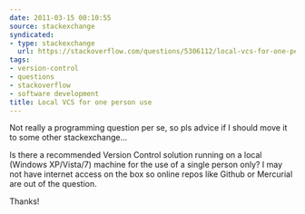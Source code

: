 ```yaml
---
date: 2011-03-15 00:10:55
source: stackexchange
syndicated:
- type: stackexchange
  url: https://stackoverflow.com/questions/5306112/local-vcs-for-one-person-use
tags:
- version-control
- questions
- stackoverflow
- software development
title: Local VCS for one person use
---
```


Not really a programming question per se, so pls advice if I should move it to some other stackexchange...

Is there a recommended Version Control solution running on a local (Windows XP/Vista/7) machine for the use of a single person only? I may not have internet access on the box so online repos like Github or Mercurial are out of the question.

Thanks!